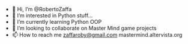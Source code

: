 - 👋 Hi, I’m @RobertoZaffa
- 👀 I’m interested in Python stuff...
- 🌱 I’m currently learning Python OOP
- 💞️ I’m looking to collaborate on Master Mind game projects
- 📫 How to reach me zaffaroby@gmail.com mastermind.altervista.org

<!---
RobertoZaffa/RobertoZaffa is a ✨ special ✨ repository because its `README.md` (this file) appears on your GitHub profile.
You can click the Preview link to take a look at your changes.
--->
